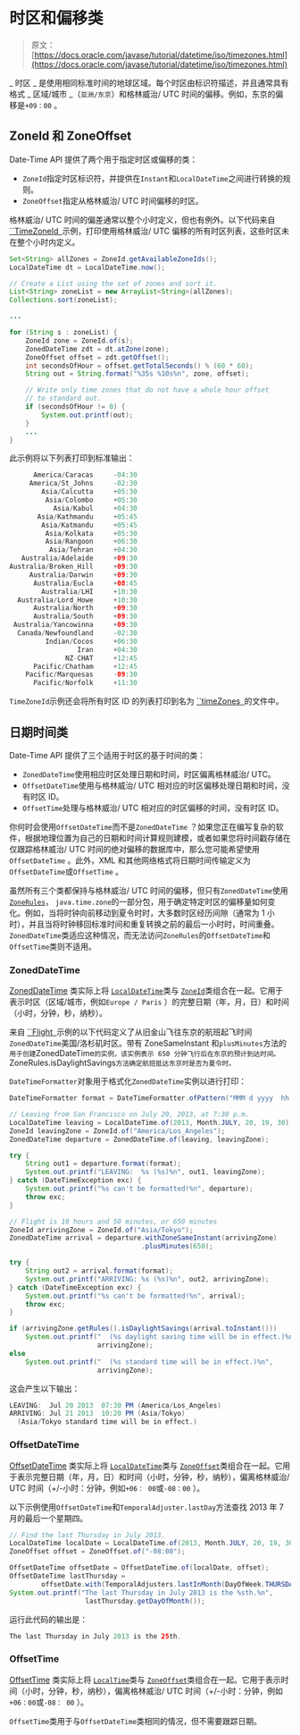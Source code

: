 # 时区和偏移类

> 原文： [https://docs.oracle.com/javase/tutorial/datetime/iso/timezones.html](https://docs.oracle.com/javase/tutorial/datetime/iso/timezones.html)

_ 时区 _ 是使用相同标准时间的地球区域。每个时区由标识符描述，并且通常具有格式 _ 区域/城市 _（`亚洲/东京`）和格林威治/ UTC 时间的偏移。例如，东京的偏移是`+09：00` 。

## ZoneId 和 ZoneOffset

Date-Time API 提供了两个用于指定时区或偏移的类：

*   `ZoneId`指定时区标识符，并提供在`Instant`和`LocalDateTime`之间进行转换的规则。
*   `ZoneOffset`指定从格林威治/ UTC 时间偏移的时区。

格林威治/ UTC 时间的偏差通常以整个小时定义，但也有例外。以下代码来自 [``TimeZoneId` `](examples/TimeZoneId.java)示例，打印使用格林威治/ UTC 偏移的所有时区列表，这些时区未在整个小时内定义。

```java
Set<String> allZones = ZoneId.getAvailableZoneIds();
LocalDateTime dt = LocalDateTime.now();

// Create a List using the set of zones and sort it.
List<String> zoneList = new ArrayList<String>(allZones);
Collections.sort(zoneList);

...

for (String s : zoneList) {
    ZoneId zone = ZoneId.of(s);
    ZonedDateTime zdt = dt.atZone(zone);
    ZoneOffset offset = zdt.getOffset();
    int secondsOfHour = offset.getTotalSeconds() % (60 * 60);
    String out = String.format("%35s %10s%n", zone, offset);

    // Write only time zones that do not have a whole hour offset
    // to standard out.
    if (secondsOfHour != 0) {
        System.out.printf(out);
    }
    ...
}

```

此示例将以下列表打印到标准输出：

```java
      America/Caracas     -04:30
     America/St_Johns     -02:30
        Asia/Calcutta     +05:30
         Asia/Colombo     +05:30
           Asia/Kabul     +04:30
       Asia/Kathmandu     +05:45
        Asia/Katmandu     +05:45
         Asia/Kolkata     +05:30
         Asia/Rangoon     +06:30
          Asia/Tehran     +04:30
   Australia/Adelaide     +09:30
Australia/Broken_Hill     +09:30
     Australia/Darwin     +09:30
      Australia/Eucla     +08:45
        Australia/LHI     +10:30
  Australia/Lord_Howe     +10:30
      Australia/North     +09:30
      Australia/South     +09:30
 Australia/Yancowinna     +09:30
  Canada/Newfoundland     -02:30
         Indian/Cocos     +06:30
                 Iran     +04:30
              NZ-CHAT     +12:45
      Pacific/Chatham     +12:45
    Pacific/Marquesas     -09:30
      Pacific/Norfolk     +11:30

```

`TimeZoneId`示例还会将所有时区 ID 的列表打印到名为 [``timeZones` `](examples/timeZones)的文件中。

## 日期时间类

Date-Time API 提供了三个适用于时区的基于时间的类：

*   `ZonedDateTime`使用相应时区处理日期和时间，时区偏离格林威治/ UTC。
*   `OffsetDateTime`使用与格林威治/ UTC 相对应的时区偏移处理日期和时间，没有时区 ID。
*   `OffsetTime`处理与格林威治/ UTC 相对应的时区偏移的时间，没有时区 ID。

你何时会使用`OffsetDateTime`而不是`ZonedDateTime` ？如果您正在编写复杂的软件，根据地理位置为自己的日期和时间计算规则建模，或者如果您将时间戳存储在仅跟踪格林威治/ UTC 时间的绝对偏移的数据库中，那么您可能希望使用`OffsetDateTime` 。此外，XML 和其他网络格式将日期时间传输定义为`OffsetDateTime`或`OffsetTime` 。

虽然所有三个类都保持与格林威治/ UTC 时间的偏移，但只有`ZonedDateTime`使用 [`ZoneRules`](https://docs.oracle.com/javase/8/docs/api/java/time/zone/ZoneRules.html)， `java.time.zone`的一部分包，用于确定特定时区的偏移量如何变化。例如，当将时钟向前移动到夏令时时，大多数时区经历间隙（通常为 1 小时），并且当将时钟移回标准时间和重复转换之前的最后一小时时，时间重叠。 `ZonedDateTime`类适应这种情况，而无法访问`ZoneRules`的`OffsetDateTime`和`OffsetTime`类则不适用。

### ZonedDateTime

[ZonedDateTime](https://docs.oracle.com/javase/8/docs/api/java/time/ZonedDateTime.html) 类实际上将 [`LocalDateTime`](https://docs.oracle.com/javase/8/docs/api/java/time/LocalDateTime.html)类与 [`ZoneId`](https://docs.oracle.com/javase/8/docs/api/java/time/ZoneId.html)类组合在一起。它用于表示时区（区域/城市，例如`Europe / Paris` ）的完整日期（年，月，日）和时间（小时，分钟，秒，纳秒）。

来自 [``Flight` `](examples/Flight.java)示例的以下代码定义了从旧金山飞往东京的航班起飞时间`ZonedDateTime`美国/洛杉矶时区。带有 ZoneSameInstant 和`plusMinutes`方法的`用于创建`ZonedDateTime`的实例，该实例表示 650 分钟飞行后在东京的预计到达时间。 `ZoneRules.isDaylightSavings`方法确定航班抵达东京时是否为夏令时。`

`DateTimeFormatter`对象用于格式化`ZonedDateTime`实例以进行打印：

```java
DateTimeFormatter format = DateTimeFormatter.ofPattern("MMM d yyyy  hh:mm a");

// Leaving from San Francisco on July 20, 2013, at 7:30 p.m.
LocalDateTime leaving = LocalDateTime.of(2013, Month.JULY, 20, 19, 30);
ZoneId leavingZone = ZoneId.of("America/Los_Angeles"); 
ZonedDateTime departure = ZonedDateTime.of(leaving, leavingZone);

try {
    String out1 = departure.format(format);
    System.out.printf("LEAVING:  %s (%s)%n", out1, leavingZone);
} catch (DateTimeException exc) {
    System.out.printf("%s can't be formatted!%n", departure);
    throw exc;
}

// Flight is 10 hours and 50 minutes, or 650 minutes
ZoneId arrivingZone = ZoneId.of("Asia/Tokyo"); 
ZonedDateTime arrival = departure.withZoneSameInstant(arrivingZone)
                                 .plusMinutes(650);

try {
    String out2 = arrival.format(format);
    System.out.printf("ARRIVING: %s (%s)%n", out2, arrivingZone);
} catch (DateTimeException exc) {
    System.out.printf("%s can't be formatted!%n", arrival);
    throw exc;
}

if (arrivingZone.getRules().isDaylightSavings(arrival.toInstant())) 
    System.out.printf("  (%s daylight saving time will be in effect.)%n",
                      arrivingZone);
else
    System.out.printf("  (%s standard time will be in effect.)%n",
                      arrivingZone);

```

这会产生以下输出：

```java
LEAVING:  Jul 20 2013  07:30 PM (America/Los_Angeles)
ARRIVING: Jul 21 2013  10:20 PM (Asia/Tokyo)
  (Asia/Tokyo standard time will be in effect.)

```

### OffsetDateTime

[OffsetDateTime](https://docs.oracle.com/javase/8/docs/api/java/time/OffsetDateTime.html) 类实际上将 [`LocalDateTime`](https://docs.oracle.com/javase/8/docs/api/java/time/LocalDateTime.html)类与 [`ZoneOffset`](https://docs.oracle.com/javase/8/docs/api/java/time/ZoneOffset.html)类组合在一起。它用于表示完整日期（年，月，日）和时间（小时，分钟，秒，纳秒），偏离格林威治/ UTC 时间（+/-小时：分钟，例如`+06： 00`或`-08：00` ）。

以下示例使用`OffsetDateTime`和`TemporalAdjuster.lastDay`方法查找 2013 年 7 月的最后一个星期四。

```java
// Find the last Thursday in July 2013.
LocalDateTime localDate = LocalDateTime.of(2013, Month.JULY, 20, 19, 30);
ZoneOffset offset = ZoneOffset.of("-08:00");

OffsetDateTime offsetDate = OffsetDateTime.of(localDate, offset);
OffsetDateTime lastThursday =
        offsetDate.with(TemporalAdjusters.lastInMonth(DayOfWeek.THURSDAY));
System.out.printf("The last Thursday in July 2013 is the %sth.%n",
                   lastThursday.getDayOfMonth());

```

运行此代码的输出是：

```java
The last Thursday in July 2013 is the 25th.

```

### OffsetTime

[OffsetTime](https://docs.oracle.com/javase/8/docs/api/java/time/OffsetTime.html) 类实际上将 [`LocalTime`](https://docs.oracle.com/javase/8/docs/api/java/time/LocalTime.html)类与 [`ZoneOffset`](https://docs.oracle.com/javase/8/docs/api/java/time/ZoneOffset.html)类组合在一起。它用于表示时间（小时，分钟，秒，纳秒），偏离格林威治/ UTC 时间（+/-小时：分钟，例如`+06：00`或`-08： 00` ）。

`OffsetTime`类用于与`OffsetDateTime`类相同的情况，但不需要跟踪日期。